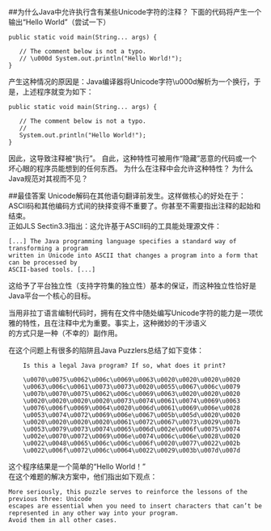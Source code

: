 ##为什么Java中允许执行含有某些Unicode字符的注释？
下面的代码将产生一个输出“Hello World”（尝试一下）
```
public static void main(String... args) {

   // The comment below is not a typo.
   // \u000d System.out.println("Hello World!");
}
```
产生这种情况的原因是：Java编译器将Unicode字符\u000d解析为一个换行，于是，上述程序就变为如下：
```
public static void main(String... args) {

   // The comment below is not a typo.
   //
   System.out.println("Hello World!");
}
```
因此，这导致注释被“执行”。
自此，这种特性可被用作“隐藏”恶意的代码或一个坏心眼的程序员能想到的任何东西。
为什么在注释中会允许这种特性？
为什么Java规范对其视而不见？

##最佳答案
Unicode解码在其他语句翻译前发生。这样做核心的好处在于：ASCII码和其他编码方式间的抉择变得不重要了。你甚至不需要指出注释的起始和结束。  
正如JLS Sectin3.3指出：这允许基于ASCII码的工具能处理源文件：
```
[...] The Java programming language specifies a standard way of transforming a program  
written in Unicode into ASCII that changes a program into a form that can be processed by  
ASCII-based tools. [...]
```
这给予了平台独立性（支持字符集的独立性）基本的保证，而这种独立性恰好是Java平台一个核心的目标。  

当用非拉丁语言编制代码时，拥有在文件中随处编写Unicode字符的能力是一项优雅的特性，且在注释中尤为重要。事实上，这种微妙的干涉语义  
的方式只是一种（不幸的）副作用。  

在这个问题上有很多的陷阱且Java Puzzlers总结了如下变体：
```
    Is this a legal Java program? If so, what does it print?

    \u0070\u0075\u0062\u006c\u0069\u0063\u0020\u0020\u0020\u0020
    \u0063\u006c\u0061\u0073\u0073\u0020\u0055\u0067\u006c\u0079
    \u007b\u0070\u0075\u0062\u006c\u0069\u0063\u0020\u0020\u0020
    \u0020\u0020\u0020\u0020\u0073\u0074\u0061\u0074\u0069\u0063
    \u0076\u006f\u0069\u0064\u0020\u006d\u0061\u0069\u006e\u0028
    \u0053\u0074\u0072\u0069\u006e\u0067\u005b\u005d\u0020\u0020
    \u0020\u0020\u0020\u0020\u0061\u0072\u0067\u0073\u0029\u007b
    \u0053\u0079\u0073\u0074\u0065\u006d\u002e\u006f\u0075\u0074
    \u002e\u0070\u0072\u0069\u006e\u0074\u006c\u006e\u0028\u0020
    \u0022\u0048\u0065\u006c\u006c\u006f\u0020\u0077\u0022\u002b
    \u0022\u006f\u0072\u006c\u0064\u0022\u0029\u003b\u007d\u007d
```
这个程序结果是一个简单的“Hello World！”  
在这个难题的解决方案中，他们指出如下观点：  
```
More seriously, this puzzle serves to reinforce the lessons of the previous three: Unicode  
escapes are essential when you need to insert characters that can’t be represented in any other way into your program.  
Avoid them in all other cases.
```
